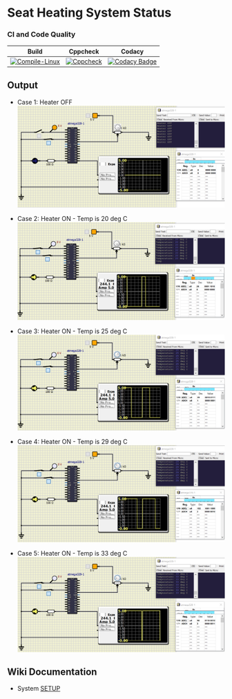 # Seat Heating System Status

### CI and Code Quality

|Build|Cppcheck|Codacy|
|:--:|:--:|:--:|
|[![Compile-Linux](https://github.com/Sanchana-2k/Embedded_C_CaseStudy/actions/workflows/Compile.yml/badge.svg)](https://github.com/Sanchana-2k/Embedded_C_CaseStudy/actions/workflows/Compile.yml)|[![Cppcheck](https://github.com/Sanchana-2k/Embedded_C_CaseStudy/actions/workflows/CodeQulaity.yml/badge.svg)](https://github.com/Sanchana-2k/Embedded_C_CaseStudy/actions/workflows/CodeQulaity.yml)|[![Codacy Badge](https://app.codacy.com/project/badge/Grade/c60e55c9deea470f8ac1c6955b22fff3)](https://www.codacy.com/gh/Sanchana-2k/Embedded_C_CaseStudy/dashboard?utm_source=github.com&amp;utm_medium=referral&amp;utm_content=Sanchana-2k/Embedded_C_CaseStudy&amp;utm_campaign=Badge_Grade)|

## Output

* Case 1: Heater OFF
![Heater OFF](https://github.com/Sanchana-2k/Embedded_C_CaseStudy/blob/454db1342bf6cc6ee39a9bfebf6b7a9c16b901db/simulation/HeaterOFF.png)

* Case 2: Heater ON - Temp is 20 deg C
![Heater ON 20 deg C](https://github.com/Sanchana-2k/Embedded_C_CaseStudy/blob/454db1342bf6cc6ee39a9bfebf6b7a9c16b901db/simulation/HeaterON_20degC.png)

* Case 3: Heater ON - Temp is 25 deg C
![Heater ON 25 deg C](https://github.com/Sanchana-2k/Embedded_C_CaseStudy/blob/454db1342bf6cc6ee39a9bfebf6b7a9c16b901db/simulation/HeaterON_25degC.png)

* Case 4: Heater ON - Temp is 29 deg C
![Heater ON 29 deg C](https://github.com/Sanchana-2k/Embedded_C_CaseStudy/blob/454db1342bf6cc6ee39a9bfebf6b7a9c16b901db/simulation/HeaterON_29degC.png)

* Case 5: Heater ON - Temp is 33 deg C
![Heater ON 33 deg C](https://github.com/Sanchana-2k/Embedded_C_CaseStudy/blob/454db1342bf6cc6ee39a9bfebf6b7a9c16b901db/simulation/HeaterON_33degC.png)

## Wiki Documentation
* System [SETUP](https://github.com/Bharathgopal/Emb-C/wiki)
